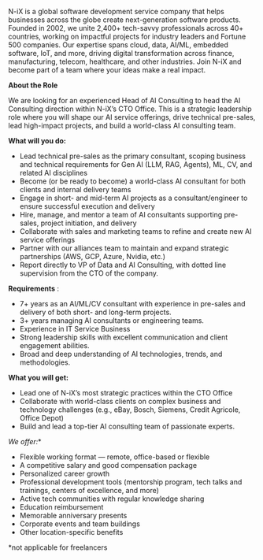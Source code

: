 N-iX is a global software development service company that helps businesses
across the globe create next-generation software products. Founded in 2002, we
unite 2,400+ tech-savvy professionals across 40+ countries, working on
impactful projects for industry leaders and Fortune 500 companies. Our
expertise spans cloud, data, AI/ML, embedded software, IoT, and more, driving
digital transformation across finance, manufacturing, telecom, healthcare, and
other industries. Join N-iX and become part of a team where your ideas make a
real impact.

**About the Role**

We are looking for an experienced Head of AI Consulting to head the AI
Consulting direction within N-iX’s CTO Office. This is a strategic leadership
role where you will shape our AI service offerings, drive technical pre-sales,
lead high-impact projects, and build a world-class AI consulting team.

**What will you do:**

  * Lead technical pre-sales as the primary consultant, scoping business and technical requirements for Gen AI (LLM, RAG, Agents), ML, CV, and related AI disciplines
  * Become (or be ready to become) a world-class AI consultant for both clients and internal delivery teams
  * Engage in short- and mid-term AI projects as a consultant/engineer to ensure successful execution and delivery
  * Hire, manage, and mentor a team of AI consultants supporting pre-sales, project initiation, and delivery
  * Collaborate with sales and marketing teams to refine and create new AI service offerings
  * Partner with our alliances team to maintain and expand strategic partnerships (AWS, GCP, Azure, Nvidia, etc.)
  * Report directly to VP of Data and AI Consulting, with dotted line supervision from the CTO of the company.

**Requirements** :

  * 7+ years as an AI/ML/CV consultant with experience in pre-sales and delivery of both short- and long-term projects.
  * 3+ years managing AI consultants or engineering teams.
  * Experience in IT Service Business
  * Strong leadership skills with excellent communication and client engagement abilities.
  * Broad and deep understanding of AI technologies, trends, and methodologies.

**What you will get:**

  * Lead one of N-iX’s most strategic practices within the CTO Office
  * Collaborate with world-class clients on complex business and technology challenges (e.g., eBay, Bosch, Siemens, Credit Agricole, Office Depot)
  * Build and lead a top-tier AI consulting team of passionate experts.

**We offer*:**

  * Flexible working format — remote, office-based or flexible
  * A competitive salary and good compensation package
  * Personalized career growth
  * Professional development tools (mentorship program, tech talks and trainings, centers of excellence, and more)
  * Active tech communities with regular knowledge sharing
  * Education reimbursement
  * Memorable anniversary presents
  * Corporate events and team buildings
  * Other location-specific benefits

*not applicable for freelancers